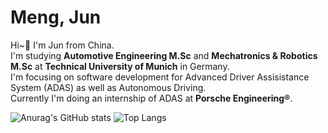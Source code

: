 # Meng, Jun
Hi~:wave: I'm Jun from China.  
I'm studying **Automotive Engineering M.Sc** and **Mechatronics & Robotics M.Sc** at **Technical University of Munich** in Germany.  
I'm focusing on software development for Advanced Driver Assisistance System (ADAS) as well as Autonomous Driving.  
Currently I'm doing an internship of ADAS at **Porsche Engineering®**.

![Anurag's GitHub stats](https://github-readme-stats.vercel.app/api?username=junmeng6025&show_icons=true&hide=prs)
![Top Langs](https://github-readme-stats.vercel.app/api/top-langs/?username=junmeng6025&layout=compact&hide=jupyter%20notebook)

<!---
junmeng6025/junmeng6025 is a ✨ special ✨ repository because its `README.md` (this file) appears on your GitHub profile.
You can click the Preview link to take a look at your changes.
--->
